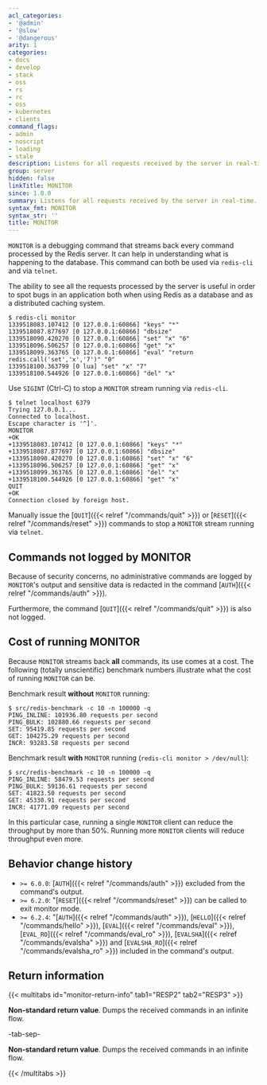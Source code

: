 ```yaml
---
acl_categories:
- '@admin'
- '@slow'
- '@dangerous'
arity: 1
categories:
- docs
- develop
- stack
- oss
- rs
- rc
- oss
- kubernetes
- clients
command_flags:
- admin
- noscript
- loading
- stale
description: Listens for all requests received by the server in real-time.
group: server
hidden: false
linkTitle: MONITOR
since: 1.0.0
summary: Listens for all requests received by the server in real-time.
syntax_fmt: MONITOR
syntax_str: ''
title: MONITOR
---
```

`MONITOR` is a debugging command that streams back every command processed by
the Redis server.
It can help in understanding what is happening to the database.
This command can both be used via `redis-cli` and via `telnet`.

The ability to see all the requests processed by the server is useful in order
to spot bugs in an application both when using Redis as a database and as a
distributed caching system.

```
$ redis-cli monitor
1339518083.107412 [0 127.0.0.1:60866] "keys" "*"
1339518087.877697 [0 127.0.0.1:60866] "dbsize"
1339518090.420270 [0 127.0.0.1:60866] "set" "x" "6"
1339518096.506257 [0 127.0.0.1:60866] "get" "x"
1339518099.363765 [0 127.0.0.1:60866] "eval" "return redis.call('set','x','7')" "0"
1339518100.363799 [0 lua] "set" "x" "7"
1339518100.544926 [0 127.0.0.1:60866] "del" "x"
```

Use `SIGINT` (Ctrl-C) to stop a `MONITOR` stream running via `redis-cli`.

```
$ telnet localhost 6379
Trying 127.0.0.1...
Connected to localhost.
Escape character is '^]'.
MONITOR
+OK
+1339518083.107412 [0 127.0.0.1:60866] "keys" "*"
+1339518087.877697 [0 127.0.0.1:60866] "dbsize"
+1339518090.420270 [0 127.0.0.1:60866] "set" "x" "6"
+1339518096.506257 [0 127.0.0.1:60866] "get" "x"
+1339518099.363765 [0 127.0.0.1:60866] "del" "x"
+1339518100.544926 [0 127.0.0.1:60866] "get" "x"
QUIT
+OK
Connection closed by foreign host.
```

Manually issue the [`QUIT`]({{< relref "/commands/quit" >}}) or [`RESET`]({{< relref "/commands/reset" >}}) commands to stop a `MONITOR` stream running
via `telnet`.

## Commands not logged by MONITOR

Because of security concerns, no administrative commands are logged
by `MONITOR`'s output and sensitive data is redacted in the command [`AUTH`]({{< relref "/commands/auth" >}}).

Furthermore, the command [`QUIT`]({{< relref "/commands/quit" >}}) is also not logged.

## Cost of running MONITOR

Because `MONITOR` streams back **all** commands, its use comes at a cost.
The following (totally unscientific) benchmark numbers illustrate what the cost
of running `MONITOR` can be.

Benchmark result **without** `MONITOR` running:

```
$ src/redis-benchmark -c 10 -n 100000 -q
PING_INLINE: 101936.80 requests per second
PING_BULK: 102880.66 requests per second
SET: 95419.85 requests per second
GET: 104275.29 requests per second
INCR: 93283.58 requests per second
```

Benchmark result **with** `MONITOR` running (`redis-cli monitor > /dev/null`):

```
$ src/redis-benchmark -c 10 -n 100000 -q
PING_INLINE: 58479.53 requests per second
PING_BULK: 59136.61 requests per second
SET: 41823.50 requests per second
GET: 45330.91 requests per second
INCR: 41771.09 requests per second
```

In this particular case, running a single `MONITOR` client can reduce the
throughput by more than 50%.
Running more `MONITOR` clients will reduce throughput even more.

## Behavior change history

*   `>= 6.0.0`: [`AUTH`]({{< relref "/commands/auth" >}}) excluded from the command's output.
*   `>= 6.2.0`: "[`RESET`]({{< relref "/commands/reset" >}}) can be called to exit monitor mode.
*   `>= 6.2.4`: "[`AUTH`]({{< relref "/commands/auth" >}}), [`HELLO`]({{< relref "/commands/hello" >}}), [`EVAL`]({{< relref "/commands/eval" >}}), [`EVAL_RO`]({{< relref "/commands/eval_ro" >}}), [`EVALSHA`]({{< relref "/commands/evalsha" >}}) and [`EVALSHA_RO`]({{< relref "/commands/evalsha_ro" >}}) included in the command's output.

## Return information

{{< multitabs id="monitor-return-info" 
    tab1="RESP2" 
    tab2="RESP3" >}}

**Non-standard return value**. Dumps the received commands in an infinite flow.

-tab-sep-

**Non-standard return value**. Dumps the received commands in an infinite flow.

{{< /multitabs >}}
